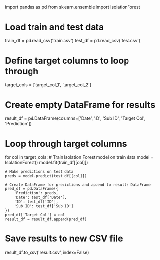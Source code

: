 import pandas as pd
from sklearn.ensemble import IsolationForest

# Load train and test data
train_df = pd.read_csv('train.csv')
test_df = pd.read_csv('test.csv')

# Define target columns to loop through
target_cols = ['target_col_1', 'target_col_2']

# Create empty DataFrame for results
result_df = pd.DataFrame(columns=['Date', 'ID', 'Sub ID', 'Target Col', 'Prediction'])

# Loop through target columns
for col in target_cols:
    # Train Isolation Forest model on train data
    model = IsolationForest()
    model.fit(train_df[[col]])
    
    # Make predictions on test data
    preds = model.predict(test_df[[col]])
    
    # Create DataFrame for predictions and append to results DataFrame
    pred_df = pd.DataFrame({
        'Prediction': preds,
        'Date': test_df['Date'],
        'ID': test_df['ID'],
        'Sub ID': test_df['Sub ID']
    })
    pred_df['Target Col'] = col
    result_df = result_df.append(pred_df)
    
# Save results to new CSV file
result_df.to_csv('result.csv', index=False)
